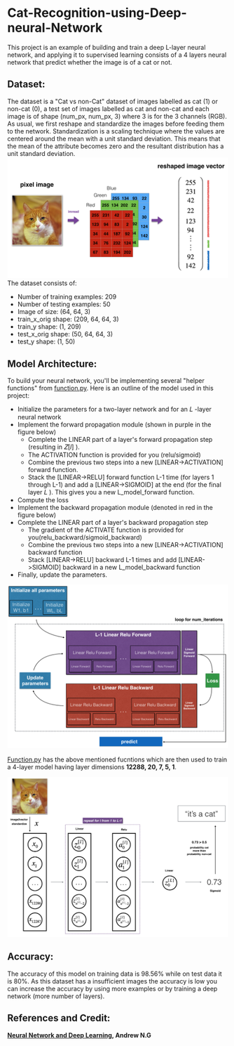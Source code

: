 # Cat-Recognition-using-Deep-neural-Network
This project is an example of building and train a deep L-layer neural network, and applying it to supervised learning consists of a 4 layers neural network that predict whether the image is of a cat or not. 

## Dataset:
The dataset is a "Cat vs non-Cat" dataset of images labelled as cat (1) or non-cat (0), a test set of images labelled as cat and non-cat and each image is of shape (num_px, num_px, 3) where 3 is for the 3 channels (RGB). As usual, we first reshape and standardize the images before feeding them to the network. Standardization is a scaling technique where the values are centered around the mean with a unit standard deviation. This means that the mean of the attribute becomes zero and the resultant distribution has a unit standard deviation. 
![Reshape cat images](/images/reshape.png)
The dataset consists of:
* Number of training examples: 209
* Number of testing examples: 50
* Image of size: (64, 64, 3)
* train_x_orig shape: (209, 64, 64, 3)
* train_y shape: (1, 209)
* test_x_orig shape: (50, 64, 64, 3)
* test_y shape: (1, 50)

## Model Architecture: 
To build your neural network, you'll be implementing several "helper functions" from [function.py](https://github.com/shreeyalotankar/Cat-Recognition-using-Deep-neural-Network/blob/main/functions.py).
Here is an outline of the model used in this project:
* Initialize the parameters for a two-layer network and for an  𝐿 -layer neural network
* Implement the forward propagation module (shown in purple in the figure below)
  * Complete the LINEAR part of a layer's forward propagation step (resulting in  𝑍[𝑙] ).
  * The ACTIVATION function is provided for you (relu/sigmoid)
  * Combine the previous two steps into a new [LINEAR->ACTIVATION] forward function.
  * Stack the [LINEAR->RELU] forward function L-1 time (for layers 1 through L-1) and add a [LINEAR->SIGMOID] at the end (for the final layer  𝐿 ). This gives you a new L_model_forward function.
* Compute the loss
* Implement the backward propagation module (denoted in red in the figure below)
* Complete the LINEAR part of a layer's backward propagation step
  * The gradient of the ACTIVATE function is provided for you(relu_backward/sigmoid_backward)
  * Combine the previous two steps into a new [LINEAR->ACTIVATION] backward function
  * Stack [LINEAR->RELU] backward L-1 times and add [LINEAR->SIGMOID] backward in a new L_model_backward function
* Finally, update the parameters.

![Image of outline](/images/outline.png)

[Function.py](https://github.com/shreeyalotankar/Cat-Recognition-using-Deep-neural-Network/blob/main/functions.py) has the above mentioned fucntions which are then used to train a 4-layer model having layer dimensions **12288, 20, 7, 5, 1**.

![Image of Cat architecture](/images/outlin2.png)

## Accuracy:
The accuracy of this model on training data is 98.56% while on test data it is 80%. As this dataset has a insufficient images the accuracy is low you can increase the accuracy by using more examples or by training a deep network (more number of layers).

## References and Credit:
**[Neural Network and Deep Learning](https://www.coursera.org/learn/neural-networks-deep-learning), Andrew N.G**





